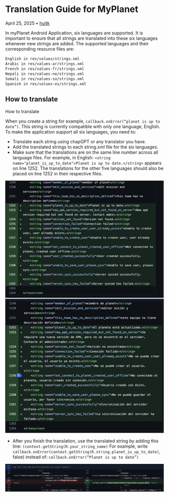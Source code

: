 # Translation Guide for MyPlanet
April 25, 2025 • [huitk](https://github.com/huitk)

In myPlanet Android Application, six languages are supported. It is important to ensure that all strings are translated into these six languages whenever new strings are added. The supported languages and their corresponding resource files are:

    English in res/values/strings.xml
    Arabic in res/values-ar/strings.xml
    French in res/values-fr/strings.xml
    Nepali in res/values-ne/strings.xml 
    Somali in res/values-so/strings.xml 
    Spanish in res/values-es/strings.xml

## How to translate
How to translate

When you create a string for example, 
`callback.onError(“planet is up to date”)`. 
This string is currently compatible with only one language, English. To make the application support all six languages, you need to:

- Translate each string using chapGPT or any translator you have.
- Add the translated strings to each string.xml file for the six languages.
- Make sure that the translations are on the same line number across all language files. For example, in English:
`<string name="planet_is_up_to_date">Planet is up to date.</string>` appears on line 1252. The translations for the other five languages should also be placed on line 1252 in their respective files.

![eng-translation](images/eng-translation.png)
![es-translation](images/es-translation.png)

- After you finish the translation, use the translated string by adding this line: 
`(context.getString(R.your_string_name)`
For example, write 
`callback.onError(context.getString(R.string.planet_is_up_to_date)`, false) instead of: `callback.onError(“Planet is up to date”)`

![string-translation](images/string-translate.png)

